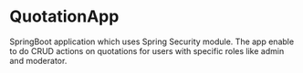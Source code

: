 # QuotationApp

SpringBoot application which uses Spring Security module. The app enable to do CRUD actions on quotations
for users with specific roles like admin and moderator.